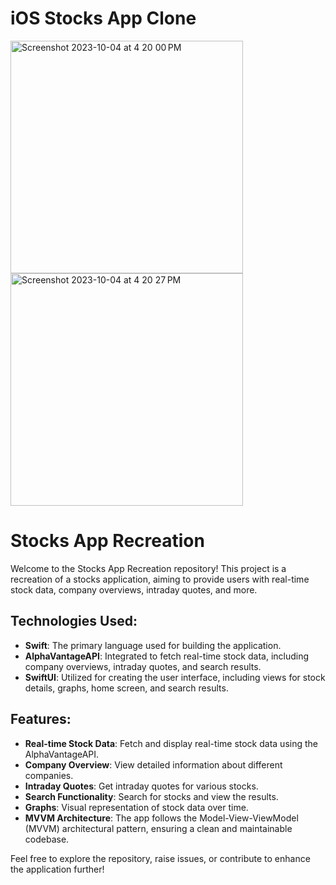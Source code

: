 # iOS Stocks App Clone

<img width="372" alt="Screenshot 2023-10-04 at 4 20 00 PM" src="https://github.com/David-Williams-423/stocks-app-recreation/assets/36120285/68d507b4-1c46-44c9-b19e-8c081d8ce147">
<img width="372" alt="Screenshot 2023-10-04 at 4 20 27 PM" src="https://github.com/David-Williams-423/stocks-app-recreation/assets/36120285/f9e1e46f-8af2-4279-bd48-b3af9d44cde9">

# Stocks App Recreation

Welcome to the Stocks App Recreation repository! This project is a recreation of a stocks application, aiming to provide users with real-time stock data, company overviews, intraday quotes, and more.

## Technologies Used:
- **Swift**: The primary language used for building the application.
- **AlphaVantageAPI**: Integrated to fetch real-time stock data, including company overviews, intraday quotes, and search results.
- **SwiftUI**: Utilized for creating the user interface, including views for stock details, graphs, home screen, and search results.

## Features:
- **Real-time Stock Data**: Fetch and display real-time stock data using the AlphaVantageAPI.
- **Company Overview**: View detailed information about different companies.
- **Intraday Quotes**: Get intraday quotes for various stocks.
- **Search Functionality**: Search for stocks and view the results.
- **Graphs**: Visual representation of stock data over time.
- **MVVM Architecture**: The app follows the Model-View-ViewModel (MVVM) architectural pattern, ensuring a clean and maintainable codebase.

Feel free to explore the repository, raise issues, or contribute to enhance the application further!
